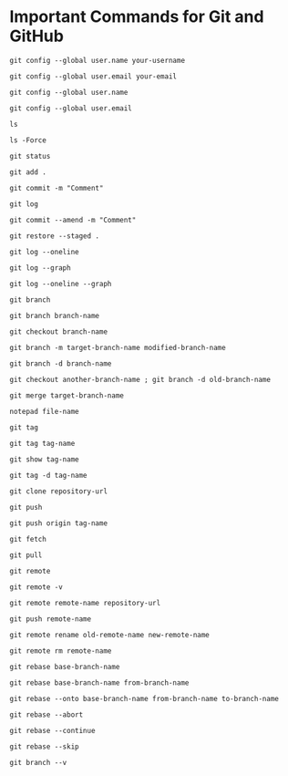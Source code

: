 # Important Commands for Git and GitHub

`git config --global user.name your-username`

`git config --global user.email your-email`

`git config --global user.name`

`git config --global user.email`

`ls`

`ls -Force`

`git status`

`git add .`

`git commit -m "Comment"`

`git log`

`git commit --amend -m "Comment"`

`git restore --staged .`

`git log --oneline`

`git log --graph`

`git log --oneline --graph`

`git branch`

`git branch branch-name`

`git checkout branch-name`

`git branch -m target-branch-name modified-branch-name`

`git branch -d branch-name`

`git checkout another-branch-name ; git branch -d old-branch-name`

`git merge target-branch-name`

`notepad file-name`

`git tag`

`git tag tag-name`

`git show tag-name`

`git tag -d tag-name`

`git clone repository-url`

`git push`

`git push origin tag-name`

`git fetch`

`git pull`

`git remote`

`git remote -v`

`git remote remote-name repository-url`

`git push remote-name`

`git remote rename old-remote-name new-remote-name`

`git remote rm remote-name`

`git rebase base-branch-name`

`git rebase base-branch-name from-branch-name`

`git rebase --onto base-branch-name from-branch-name to-branch-name`

`git rebase --abort`

`git rebase --continue`

`git rebase --skip`

`git branch --v`